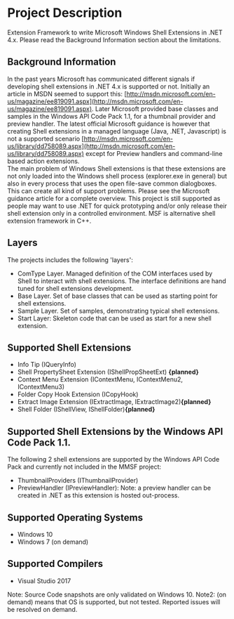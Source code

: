 # Project Description

Extension Framework to write Microsoft Windows Shell Extensions in .NET 4.x. Please read the Background Information section about the limitations.

## Background Information

In the past years Microsoft has communicated different signals if developing shell extensions in .NET 4.x is supported or not. Initially an article in MSDN seemed to support this: [http://msdn.microsoft.com/en-us/magazine/ee819091.aspx](http://msdn.microsoft.com/en-us/magazine/ee819091.aspx). Later Microsoft provided base classes and samples in the Windows API Code Pack 1.1, for a thumbnail provider and preview handler.
The latest official Microsoft guidance is however that creating Shell extensions in a managed language (Java, .NET, Javascript) is not a supported scenario [http://msdn.microsoft.com/en-us/library/dd758089.aspx](http://msdn.microsoft.com/en-us/library/dd758089.aspx) except for Preview handlers and command-line based action extensions.  
The main problem of Windows Shell extensions is that these extensions are not only loaded into the Windows shell process (explorer.exe in general) but also in every process that uses the open file-save common dialogboxes. This can create all kind of support problems. Please see the Microsoft guidance article for a complete overview.
This project is still supported as people may want to use .NET for quick prototyping and/or only release their shell extension only in a controlled environment. MSF is alternative shell extension framework in C++.

## Layers

The projects includes the following 'layers':

* ComType Layer. Managed definition of the COM interfaces used by Shell to interact with shell extensions. The interface definitions are hand tuned  for shell extensions development.
* Base Layer. Set of base classes that can be used as starting point for shell extensions.
* Sample Layer. Set of samples, demonstrating typical shell extensions.
* Start Layer: Skeleton code that can be used as start for a new shell extension.

## Supported Shell Extensions

* Info Tip (IQueryInfo)
* Shell PropertySheet Extension (IShellPropSheetExt) **{planned}**
* Context Menu Extension (IContextMenu, IContextMenu2, IContextMenu3)
* Folder Copy Hook Extension (ICopyHook)
* Extract Image Extension (IExtractImage, IExtractImage2)**{planned}**
* Shell Folder (IShellView, IShellFolder)**{planned}**

## Supported Shell Extensions by the Windows API Code Pack 1.1.

The following 2 shell extensions are supported by the Windows API Code Pack and currently not included in the MMSF project:

* ThumbnailProviders (IThumbnailProvider)
* PreviewHandler (IPreviewHandler): Note: a preview handler can be created in .NET as this extension is hosted out-process.

## Supported Operating Systems

* Windows 10
* Windows 7 (on demand)

## Supported Compilers

* Visual Studio 2017

Note: Source Code snapshots are only validated on Windows 10.
Note2: (on demand) means that OS is supported, but not tested. Reported issues will be resolved on demand.